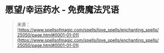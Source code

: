 <!--yml

category: 未分类

date: 2024-06-12 19:11:36

-->

# **愿望/幸运药水** - 免费魔法咒语

> 来源：[https://www.spellsofmagic.com/spells/love_spells/enchanting_spells/25050/page.html#0001-01-01](https://www.spellsofmagic.com/spells/love_spells/enchanting_spells/25050/page.html#0001-01-01)
